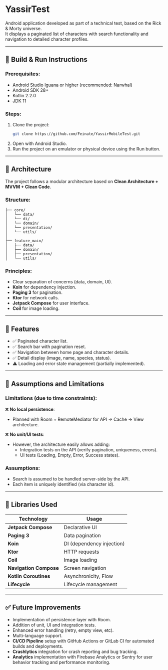 # YassirTest

Android application developed as part of a technical test, based on the Rick & Morty universe.  
It displays a paginated list of characters with search functionality and navigation to detailed character profiles.

---

## 🚀 Build & Run Instructions

### Prerequisites:
- Android Studio Iguana or higher (recommended: Narwhal)
- Android SDK 28+
- Kotlin 2.2.0
- JDK 11

### Steps:
1. Clone the project:
   ```bash
   git clone https://github.com/Feinate/YassirMobileTest.git
   ```
2. Open with Android Studio.
3. Run the project on an emulator or physical device using the Run button.

---

## 🧱 Architecture

The project follows a modular architecture based on **Clean Architecture + MVVM + Clean Code**.

### Structure:
```
├── core/
│   └── data/
│   └── di/
│   └── domain/
│   └── presentation/
│   └── utils/
│
├── feature_main/
│   ├── data/
│   ├── domain/
│   ├── presentation/
│   └── utils/
```

### Principles:
- Clear separation of concerns (data, domain, UI).
- **Koin** for dependency injection.
- **Paging 3** for pagination.
- **Ktor** for network calls.
- **Jetpack Compose** for user interface.
- **Coil** for image loading.

---

## 🧠 Features

- ✅ Paginated character list.
- ✅ Search bar with pagination reset.
- ✅ Navigation between home page and character details.
- ✅ Detail display (image, name, species, status).
- ⚠️ Loading and error state management (partially implemented).

---

## 📌 Assumptions and Limitations

### Limitations (due to time constraints):
❌ **No local persistence**:
   - Planned with Room + RemoteMediator for API → Cache → View architecture.

❌ **No unit/UI tests**:
   - However, the architecture easily allows adding:
     - Integration tests on the API (verify pagination, uniqueness, errors).
     - UI tests (Loading, Empty, Error, Success states).

### Assumptions:
- Search is assumed to be handled server-side by the API.
- Each item is uniquely identified (via character id).

---

## 🧩 Libraries Used

| Technology | Usage |
|------------|-------|
| **Jetpack Compose** | Declarative UI |
| **Paging 3** | Data pagination |
| **Koin** | DI (dependency injection) |
| **Ktor** | HTTP requests |
| **Coil** | Image loading |
| **Navigation Compose** | Screen navigation |
| **Kotlin Coroutines** | Asynchronicity, Flow |
| **Lifecycle** | Lifecycle management |

---

## ✅ Future Improvements

- Implementation of persistence layer with Room.
- Addition of unit, UI and integration tests.
- Enhanced error handling (retry, empty view, etc).
- Multi-language support.
- **CI/CD Pipeline** setup with GitHub Actions or GitLab CI for automated builds and deployments.
- **Crashlytics** integration for crash reporting and bug tracking.
- **Analytics** implementation with Firebase Analytics or Sentry for user behavior tracking and performance monitoring.
